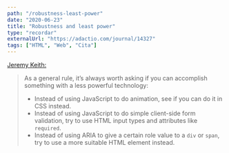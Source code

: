 ```yaml
---
path: "/robustness-least-power"
date: "2020-06-23"
title: "Robustness and least power"
type: "recordar"
externalUrl: "https://adactio.com/journal/14327"
tags: ["HTML", "Web", "Cita"]
---
```


[Jeremy Keith:](https://adactio.com/journal/14327)

> As a general rule, it’s always worth asking if you can accomplish something with a less powerful technology:
>
> - Instead of using JavaScript to do animation, see if you can do it in CSS instead.
> - Instead of using JavaScript to do simple client-side form validation, try to use HTML input types and attributes like `required`.
> - Instead of using ARIA to give a certain role value to a `div` or `span`, try to use a more suitable HTML element instead.
